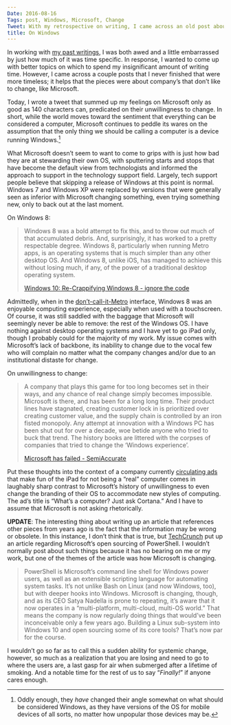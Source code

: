 ```yaml
---
Date: 2016-08-16
Tags: post, Windows, Microsoft, Change
Tweet: With my retrospective on writing, I came across an old post about Windows; good thing Microsoft doesn’t change!
title: On Windows
---
```


In working with [my past writings][1], I was both awed and a little embarrassed by just how much of it was time specific. In response, I wanted to come up with better topics on which to spend my insignificant amount of writing time. However, I came across a couple posts that I never finished that were more timeless; it helps that the pieces were about company’s that don’t like to change, like Microsoft.

Today, I wrote a tweet that summed up my feelings on Microsoft only as good as 140 characters can, predicated on their unwillingness to change. In short, while the world moves toward the sentiment that everything can be considered a computer, Microsoft continues to peddle its wares on the assumption that the only thing we should be calling a computer is a device running Windows.[^1]  

What Microsoft doesn’t seem to want to come to grips with is just how bad they are at stewarding their own OS, with sputtering starts and stops that have become the default view from technologists and informed the approach to support in the technology support field. Largely, tech support people believe that skipping a release of Windows at this point is normal. Windows 7 and Windows XP were replaced by versions that were generally seen as inferior with Microsoft changing something, even trying something new, only to back out at the last moment.

On Windows 8:
> Windows 8 was a bold attempt to fix this, and to throw out much of that accumulated debris. And, surprisingly, it has worked to a pretty respectable degree. Windows 8, particularly when running Metro apps, is an operating systems that is much simpler than any other desktop OS. And Windows 8, unlike iOS, has managed to achieve this without losing much, if any, of the power of a traditional desktop operating system.
> 
> [Windows 10: Re-Crappifying Windows 8 - ignore the code][2]

Admittedly, when in the [don’t-call-it-Metro][3] interface, Windows 8 was an enjoyable computing experience, especially when used with a touchscreen. Of course, it was still saddled with the baggage that Microsoft will seemingly never be able to remove: the rest of the Windows OS. I have nothing against desktop operating systems and I have yet to go iPad only, though I probably could for the majority of my work. My issue comes with Microsoft’s lack of backbone, its inability to change due to the vocal few who will complain no matter what the company changes and/or due to an institutional distaste for change.

On unwillingness to change:
> A company that plays this game for too long becomes set in their ways, and any chance of real change simply becomes impossible. Microsoft is there, and has been for a long long time. Their product lines have stagnated, creating customer lock in is prioritized over creating customer value, and the supply chain is controlled by an iron fisted monopoly. Any attempt at innovation with a Windows PC has been shut out for over a decade, woe betide anyone who tried to buck that trend. The history books are littered with the corpses of companies that tried to change the ‘Windows experience’.
> 
> [Microsoft has failed - SemiAccurate][4]

Put these thoughts into the context of a company currently [circulating ads][5] that make fun of the iPad for not being a “real” computer comes in laughably sharp contrast to Microsoft’s history of unwillingness to even change the branding of their OS to accommodate new styles of computing. The ad’s title is “What’s a computer? Just ask Cortana.” And I have to assume that Microsoft is not asking rhetorically.

**UPDATE**: The interesting thing about writing up an article that references other pieces from years ago is the fact that the information may be wrong or obsolete. In this instance, I don’t think that is true, but [TechCrunch][6] put up an article regarding Microsoft’s open sourcing of PowerShell. I wouldn’t normally post about such things because it has no bearing on me or my work, but one of the themes of the article was how Microsoft is changing.

> PowerShell is Microsoft’s command line shell for Windows power users, as well as an extensible scripting language for automating system tasks. It’s not unlike Bash on Linux (and now Windows, too), but with deeper hooks into Windows. Microsoft is changing, though, and as its CEO Satya Nadella is prone to repeating, it’s aware that it now operates in a “multi-platform, multi-cloud, multi-OS world.” That means the company is now regularly doing things that would’ve been inconceivable only a few years ago. Building a Linux sub-system into Windows 10 and open sourcing some of its core tools? That’s now par for the course.

I wouldn’t go so far as to call this a sudden ability for systemic change, however, so much as a realization that you are losing and need to go to where the users are, a last gasp for air when submerged after a lifetime of smoking. And a notable time for the rest of us to say “*Finally!*” if anyone cares enough.


[^1]:	Oddly enough, they *have* changed their angle somewhat on what should be considered Windows, as they have versions of the OS for mobile devices of all sorts, no matter how unpopular those devices may be.

[1]:	/2016/06/on-writing
[2]:	http://ignorethecode.net/blog/2015/01/31/windows_10_re_crappifying_windows_8/
[3]:	http://www.pcworld.com/article/260717/microsoft_metro_whats_in_a_name_.html
[4]:	http://semiaccurate.com/2012/11/14/microsoft-has-failed/
[5]:	http://www.macrumors.com/2016/08/16/surface-pro-4-ad-takes-on-apple/
[6]:	https://techcrunch.com/2016/08/18/microsoft-open-sources-powershell-brings-it-to-linux-and-os-x/